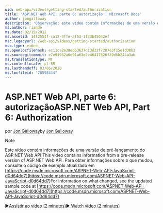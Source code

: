 ```yaml
---
uid: web-api/videos/getting-started/authorization
title: 'ASP.NET Web API, parte 6: autorização | Microsoft Docs'
author: jongalloway
description: 'Observação: este vídeo contém informações de uma versão de pré-lançamento do ASP.NET Web API'
ms.author: riande
ms.date: 02/15/2012
ms.assetid: 14f2554f-ca12-4ffe-af53-1f33b45042ef
msc.legacyurl: /web-api/videos/getting-started/authorization
msc.type: video
ms.openlocfilehash: ec11ca2e38eb53637d13d32f7287e3f15e1d38b3
ms.sourcegitcommit: e7e91932a6e91a63e2e46417626f39d6b244a3ab
ms.translationtype: MT
ms.contentlocale: pt-BR
ms.lasthandoff: 03/06/2020
ms.locfileid: "78598444"
---
```

# <a name="aspnet-web-api-part-6-authorization"></a><span data-ttu-id="35d9f-103">ASP.NET Web API, parte 6: autorização</span><span class="sxs-lookup"><span data-stu-id="35d9f-103">ASP.NET Web API, Part 6: Authorization</span></span>

<span data-ttu-id="35d9f-104">por [Jon Galloway](https://github.com/jongalloway)</span><span class="sxs-lookup"><span data-stu-id="35d9f-104">by [Jon Galloway](https://github.com/jongalloway)</span></span>

> [!NOTE]
> <span data-ttu-id="35d9f-105">Este vídeo contém informações de uma versão de pré-lançamento do ASP.NET Web API.</span><span class="sxs-lookup"><span data-stu-id="35d9f-105">This video contains information from a pre-release version of ASP.NET Web API.</span></span> <span data-ttu-id="35d9f-106">Para obter informações sobre o que mudou, consulte o código de exemplo atualizado em [https://code.msdn.microsoft.com/ASPNET-Web-API-JavaScript-d0d64dd7](https://code.msdn.microsoft.com/ASPNET-Web-API-JavaScript-d0d64dd7)</span><span class="sxs-lookup"><span data-stu-id="35d9f-106">For information on what changed, see the updated sample code at [https://code.msdn.microsoft.com/ASPNET-Web-API-JavaScript-d0d64dd7](https://code.msdn.microsoft.com/ASPNET-Web-API-JavaScript-d0d64dd7)</span></span>

[<span data-ttu-id="35d9f-107">&#9654;Assistir ao vídeo (2 minutos)</span><span class="sxs-lookup"><span data-stu-id="35d9f-107">&#9654; Watch video (2 minutes)</span></span>](https://channel9.msdn.com/Blogs/ASP-NET-Site-Videos/authorization)
